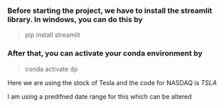### Before starting the project, we have to install the streamlit library. In windows, you can do this by ###
>pip install streamlit 
### After that, you can activate your conda environment by ###
>conda activate dp

Here we are using the stock of Tesla and the code for NASDAQ is *TSLA*

I am using a predifned date range for this which can be altered
